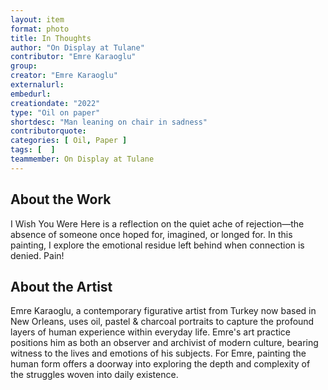 ```yaml
---
layout: item
format: photo
title: In Thoughts
author: "On Display at Tulane"
contributor: "Emre Karaoglu"
group: 
creator: "Emre Karaoglu"
externalurl: 
embedurl: 
creationdate: "2022"
type: "Oil on paper"
shortdesc: "Man leaning on chair in sadness"
contributorquote: 
categories: [ Oil, Paper ]
tags: [  ]
teammember: On Display at Tulane
---
```


## About the Work

I Wish You Were Here is a reflection on the quiet ache of rejection—the absence of someone once hoped for, imagined, or longed for. In this painting, I explore the emotional residue left behind when connection is denied. Pain!

## About the Artist

Emre Karaoglu, a contemporary figurative artist from Turkey now based in New Orleans, uses oil, pastel & charcoal portraits to capture the profound layers of human experience within everyday life. Emre's art practice positions him as both an observer and archivist of modern culture, bearing witness to the lives and emotions of his subjects. For Emre, painting the human form offers a doorway into exploring the depth and complexity of the struggles woven into daily existence.
